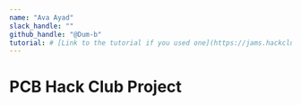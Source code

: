 ```yaml
---
name: "Ava Ayad"
slack_handle: ""
github_handle: "@Dum-b"
tutorial: # [Link to the tutorial if you used one](https://jams.hackclub.com/jam/hacker-card)
---
```


# PCB Hack Club Project

<!-- I am making a PCB hackcard to promote my friendship with Catie Foley, a student in my grade. She is the bestest and we designed our cards after each other. -->

<!-- $19.48 -->

<!-- Some challenges in my design process was that it took me some time to find a good program for outlining my images I want to display on the card. The actual component placement was easy and fun. -->
